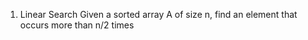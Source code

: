 1. Linear Search
       Given a sorted array A of size n, find an element that occurs more than n/2 times
